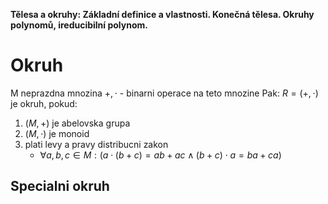 **Tělesa a okruhy: Základní definice a vlastnosti. Konečná tělesa. Okruhy polynomů, ireducibilní polynom.**

# Okruh
M neprazdna mnozina
$+, \cdot$ - binarni operace na teto mnozine
Pak:
$R=(+,\cdot)$ je okruh, pokud:
1. $(M, +)$ je abelovska grupa
2. $(M, \cdot)$ je monoid
3. plati levy a pravy distribucni zakon
	- $\forall a, b, c \in M: (a \cdot (b + c) = ab + ac \wedge (b + c) \cdot a = ba + ca)$

## Specialni okruh
